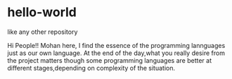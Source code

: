 # hello-world
like any other repository

 Hi People!!
 Mohan here, I find the essence of the programming lannguages just as our own language.
 At the end of the day,what you really desire from the project matters though 
 some programming languages are better at different stages,depending on complexity of the situation.
 
